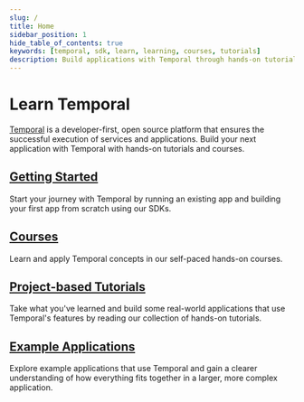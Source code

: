 ```yaml
---
slug: /
title: Home
sidebar_position: 1
hide_table_of_contents: true
keywords: [temporal, sdk, learn, learning, courses, tutorials]
description: Build applications with Temporal through hands-on tutorials and courses.
---
```


# Learn Temporal

[Temporal](https://temporal.io) is a developer-first, open source platform that ensures the successful execution of services and applications. Build your next application with Temporal with hands-on tutorials and courses.

## [Getting Started](/docs/getting_started/index.md)

Start your journey with Temporal by running an existing app and building your first app from scratch using our SDKs.

## [Courses](/docs/courses/index.md)

Learn and apply Temporal concepts in our self-paced hands-on courses.

## [Project-based Tutorials](/docs/tutorials/index.md)

Take what you've learned and build some real-world applications that use Temporal's features by reading our collection of hands-on tutorials.

## [Example Applications](/docs/examples/index.md)

Explore example applications that use Temporal and gain a clearer understanding of how everything fits together in a larger, more complex application.
